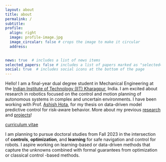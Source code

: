 ```yaml
---
layout: about
title: about
permalink: /
subtitle: 
profile:
  align: right
  image: profile-image.jpg
  image_circular: false # crops the image to make it circular
  address: 
    

news: true  # includes a list of news items
selected_papers: false # includes a list of papers marked as "selected={true}"
social: true  # includes social icons at the bottom of the page
---
```


Hello! 
I am a final-year dual degree student in Mechanical Engineering at the [Indian Institute of Technology (IIT) Kharagpur](http://www.iitkgp.ac.in/), India. I am excited about research in robotics focused on the control and motion planning of autonomous systems in complex and uncertain environments. I have been working with Prof. [Ashish Hota](http://www.facweb.iitkgp.ac.in/~ahota/), for my thesis on data-driven model predictive control for risk-aware behavior. More about my previous [research](/publications) and [projects](/projects)! 

<a href="/assets/pdf/web-cv.pdf"><i class="fas fa-file-pdf"></i> curriculum vitae</a>

I am planning to pursue doctoral studies from Fall 2023 in the intersection of **controls**, **optimization**, and **learning** for safe navigation and control for robots. I aspire working on learning-based or data-driven methods that capture the unknowns combined with formal guarantees from optimization or classical control -based methods. 

<!-- 
Write your biography here. Tell the world about yourself. Link to your favorite [subreddit](http://reddit.com). You can put a picture in, too. The code is already in, just name your picture `prof_pic.jpg` and put it in the `img/` folder.

Put your address / P.O. box / other info right below your picture. You can also disable any these elements by editing `profile` property of the YAML header of your `_pages/about.md`. Edit `_bibliography/papers.bib` and Jekyll will render your [publications page](/al-folio/publications/) automatically.

Link to your social media connections, too. This theme is set up to use [Font Awesome icons](http://fortawesome.github.io/Font-Awesome/) and [Academicons](https://jpswalsh.github.io/academicons/), like the ones below. Add your Facebook, Twitter, LinkedIn, Google Scholar, or just disable all of them. -->
